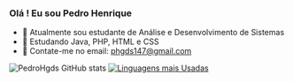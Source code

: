 ### Olá ! Eu sou Pedro Henrique

- 🔭 Atualmente sou estudante de Análise e Desenvolvimento de Sistemas 
- 🌱 Estudando Java, PHP, HTML e CSS
- 💬 Contate-me no email: phgds147@gmail.com

![PedroHgds GitHub stats](https://github-readme-stats.vercel.app/api?username=pedrohgds&show_icons=true&theme=dark)
[![Linguagens mais Usadas](https://github-readme-stats.vercel.app/api/top-langs/?username=pedrohgds&layout=compact&theme=dark)](https://github.com/anuraghazra/github-readme-stats)
